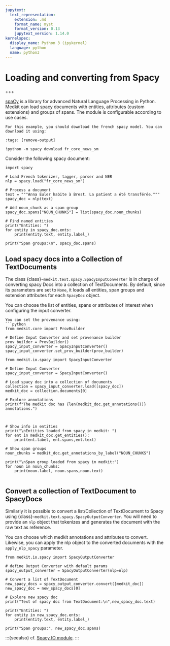 ```yaml
---
jupytext:
  text_representation:
    extension: .md
    format_name: myst
    format_version: 0.13
    jupytext_version: 1.14.0
kernelspec:
  display_name: Python 3 (ipykernel)
  language: python
  name: python3
---
```


# Loading and converting from Spacy

+++

[spaCy](https://spacy.io/) is a library for advanced Natural Language Processing in Python. Medkit can load spacy documents with entities, attributes (custom extensions) and groups of spans. The module is configurable according to use cases. 

```{note}
For this example, you should download the french spacy model. You can download it using:
```

```{code-cell} ipython3
:tags: [remove-output]

!python -m spacy download fr_core_news_sm
```

Consider the following spacy document:

```{code-cell} ipython3
import spacy

# Load French tokenizer, tagger, parser and NER
nlp = spacy.load("fr_core_news_sm")

# Process a document 
text = """Anna Euler habite à Brest. La patient a été transférée."""
spacy_doc = nlp(text)

# Add noun_chunk as a span group
spacy_doc.spans["NOUN_CHUNKS"] = list(spacy_doc.noun_chunks)

# Find named entities
print("Entities: ")
for entity in spacy_doc.ents:
    print(entity.text, entity.label_)
    
print("Span groups:\n", spacy_doc.spans)

```

## Load spacy docs into a Collection of TextDocuments

The class {class}`~medkit.text.spacy.SpacyInputConverter` is in charge of converting spacy Docs into a collection of TextDocuments. By default, since its parameters are set to `None`, it loads all entities, span groups and extension 
attributes for each `SpacyDoc` object.

You can choose the list of entities, spans or attributes of interest when configuring the input converter.

```{tip}
You can set the provenance using:
```python
from medkit.core import ProvBuilder

# Define Input Converter and set provenance builder
prov_builder = ProvBuilder()
spacy_input_converter = SpacyInputConverter()
spacy_input_converter.set_prov_builder(prov_builder)
```

```{code-cell} ipython3
from medkit.io.spacy import SpacyInputConverter

# Define Input Converter 
spacy_input_converter = SpacyInputConverter()

# Load spacy doc into a collection of documents
collection = spacy_input_converter.load([spacy_doc])
medkit_doc = collection.documents[0]

# Explore annotations
print(f"The medkit doc has {len(medkit_doc.get_annotations())} annotations.")

```

```{code-cell} ipython3


# Show info in entities
print("\nEntities loaded from spacy in medkit: ")
for ent in medkit_doc.get_entities():
    print(ent.label, ent.spans,ent.text)

# Show span groups
noun_chunks = medkit_doc.get_annotations_by_label("NOUN_CHUNKS")

print("\nSpan group loaded from spacy in medkit:")
for noun in noun_chunks:
    print(noun.label, noun.spans,noun.text)
  
```

## Convert a collection of TextDocument to SpacyDocs

Similarly it is possible to convert a list/Collection of TextDocument to Spacy using {class}`~medkit.text.spacy.SpacyOutputConverter`. You will need to provide an `nlp` object that tokenizes and generates the document with the raw text as reference.

You can choose which medkit annotations and attributes to convert. Likewise, you can apply the nlp object to the converted documents with the `apply_nlp_spacy` parameter. 


```{code-cell} ipython3
from medkit.io.spacy import SpacyOutputConverter

# define Output Converter with default params
spacy_output_converter = SpacyOutputConverter(nlp=nlp)

# Convert a list of TextDocument 
new_spacy_docs = spacy_output_converter.convert([medkit_doc])
new_spacy_doc = new_spacy_docs[0]

# Explore new spacy doc
print("Text of spacy doc from TextDocument:\n",new_spacy_doc.text)
```

```{code-cell} ipython3
print("Entities: ")
for entity in new_spacy_doc.ents:
    print(entity.text, entity.label_)
    
print("Span groups:", new_spacy_doc.spans)
```
:::{seealso}
cf. [Spacy IO module](api:io:spacy).
:::
